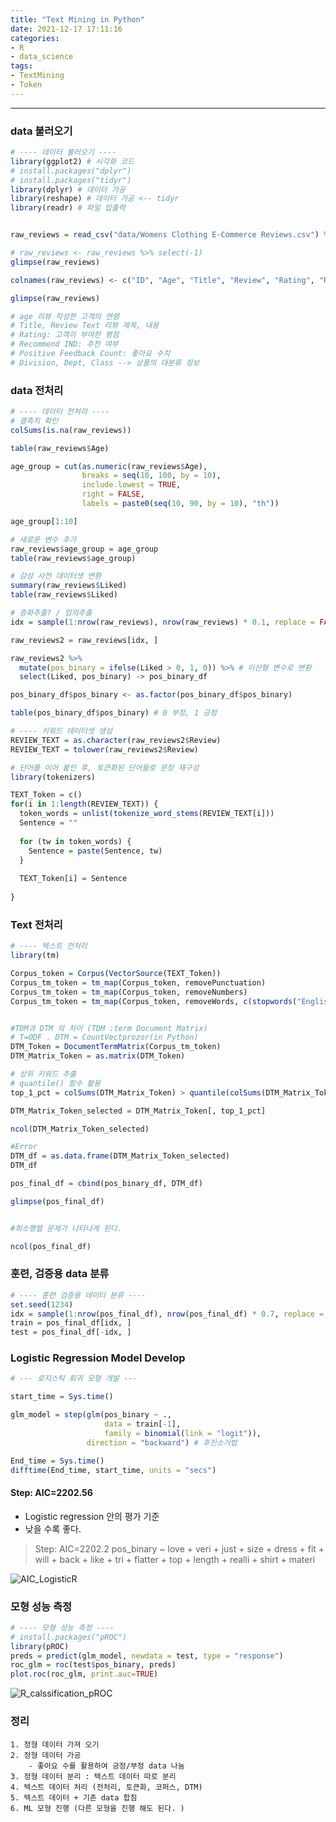 ```yaml
---
title: "Text Mining in Python"
date: 2021-12-17 17:11:16
categories:
- R
- data_science
tags:
- TextMining
- Token
---
```





---

### data 불러오기 

```R
# ---- 데이터 불러오기 ----
library(ggplot2) # 시각화 코드
# install.packages("dplyr")
# install.packages("tidyr")
library(dplyr) # 데이터 가공
library(reshape) # 데이터 가공 <-- tidyr
library(readr) # 파일 입출력


raw_reviews = read_csv("data/Womens Clothing E-Commerce Reviews.csv") %>% select(-1)

# raw_reviews <- raw_reviews %>% select(-1)
glimpse(raw_reviews)

colnames(raw_reviews) <- c("ID", "Age", "Title", "Review", "Rating", "Recommend", "Liked", "Division", "Dept", "Class")

glimpse(raw_reviews) 

# age 리뷰 작성한 고객의 연령
# Title, Review Text 리뷰 제목, 내용
# Rating: 고객이 부여한 평점
# Recommend IND: 추천 여부
# Positive Feedback Count: 좋아요 수치
# Division, Dept, Class --> 상품의 대분류 정보
```

### data 전처리 


```R
# ---- 데이터 전처리 ----
# 결측치 확인
colSums(is.na(raw_reviews))

table(raw_reviews$Age)

age_group = cut(as.numeric(raw_reviews$Age), 
                breaks = seq(10, 100, by = 10), 
                include.lowest = TRUE, 
                right = FALSE, 
                labels = paste0(seq(10, 90, by = 10), "th"))

age_group[1:10]

# 새로운 변수 추가
raw_reviews$age_group = age_group
table(raw_reviews$age_group)

# 감성 사전 데이터셋 변환
summary(raw_reviews$Liked)
table(raw_reviews$Liked)

# 층화추출? / 임의추출
idx = sample(1:nrow(raw_reviews), nrow(raw_reviews) * 0.1, replace = FALSE)

raw_reviews2 = raw_reviews[idx, ] 

raw_reviews2 %>% 
  mutate(pos_binary = ifelse(Liked > 0, 1, 0)) %>% # 이산형 변수로 변환
  select(Liked, pos_binary) -> pos_binary_df

pos_binary_df$pos_binary <- as.factor(pos_binary_df$pos_binary)

table(pos_binary_df$pos_binary) # 0 부정, 1 긍정

# ---- 키워드 데이터셋 생성
REVIEW_TEXT = as.character(raw_reviews2$Review)
REVIEW_TEXT = tolower(raw_reviews2$Review)

# 단어를 이어 붙인 후, 토큰화된 단어들로 문장 재구성
library(tokenizers)

TEXT_Token = c()
for(i in 1:length(REVIEW_TEXT)) {
  token_words = unlist(tokenize_word_stems(REVIEW_TEXT[i]))
  Sentence = ""
  
  for (tw in token_words) {
    Sentence = paste(Sentence, tw)
  }
  
  TEXT_Token[i] = Sentence
  
}
```

### Text 전처리 

```R
# ---- 텍스트 전처리
library(tm)

Corpus_token = Corpus(VectorSource(TEXT_Token))
Corpus_tm_token = tm_map(Corpus_token, removePunctuation)
Corpus_tm_token = tm_map(Corpus_token, removeNumbers)
Corpus_tm_token = tm_map(Corpus_token, removeWords, c(stopwords("English")))


#TDM과 DTM 의 차이 (TDM :term Document Matrix)
# T=ODF . DTM = CountVectprozor(in Python)
DTM_Token = DocumentTermMatrix(Corpus_tm_token)
DTM_Matrix_Token = as.matrix(DTM_Token)

# 상위 키워드 추출
# quantile() 함수 활용
top_1_pct = colSums(DTM_Matrix_Token) > quantile(colSums(DTM_Matrix_Token), probs = 0.99)

DTM_Matrix_Token_selected = DTM_Matrix_Token[, top_1_pct]

ncol(DTM_Matrix_Token_selected)

#Error
DTM_df = as.data.frame(DTM_Matrix_Token_selected)
DTM_df

pos_final_df = cbind(pos_binary_df, DTM_df)

glimpse(pos_final_df)


#희소행렬 문제가 나타나게 된다.

ncol(pos_final_df)

```

### 훈련, 검증용 data 분류 



```R
# ---- 훈련 검증용 데이터 분류 ----
set.seed(1234)
idx = sample(1:nrow(pos_final_df), nrow(pos_final_df) * 0.7, replace = FALSE)
train = pos_final_df[idx, ]
test = pos_final_df[-idx, ]

```

### Logistic Regression Model Develop

```R
# --- 로지스틱 회귀 모형 개발 ---

start_time = Sys.time()

glm_model = step(glm(pos_binary ~ .,
                     data = train[-1],
                     family = binomial(link = "logit")),
                 direction = "backward") # 후진소거법

End_time = Sys.time()
difftime(End_time, start_time, units = "secs")
```






#### Step:  AIC=2202.56

- Logistic regression 안의 평가 기준
- 낮을 수록 좋다. 

> Step:  AIC=2202.2
pos_binary ~ love + veri + just + size + dress + fit + will + 
    back + like + tri + flatter + top + length + realli + shirt + 
    materi

![AIC_LogisticR](/../../imeges/R_images/AIC_LogisticR.png)


### 모형 성능 측정 

```R
# ---- 모형 성능 측정 ----
# install.packages("pROC")
library(pROC)
preds = predict(glm_model, newdata = test, type = "response")
roc_glm = roc(test$pos_binary, preds)
plot.roc(roc_glm, print.auc=TRUE)
```

![R_calssification_pROC](/../../imeges/R_images/R_calssification_pROC.png)



### 정리 
    1. 정형 데이터 가져 오기 
    2. 정형 데이터 가공
        - 좋아요 수를 활용하여 긍정/부정 data 나눔
    3. 정형 데이터 분리 : 텍스트 데이터 따로 분리 
    4. 텍스트 데이터 처리 (전처리, 토큰화, 코퍼스, DTM)
    5. 텍스트 데이터 + 기존 data 합침
    6. ML 모형 진행 (다른 모형을 진행 해도 된다. )




